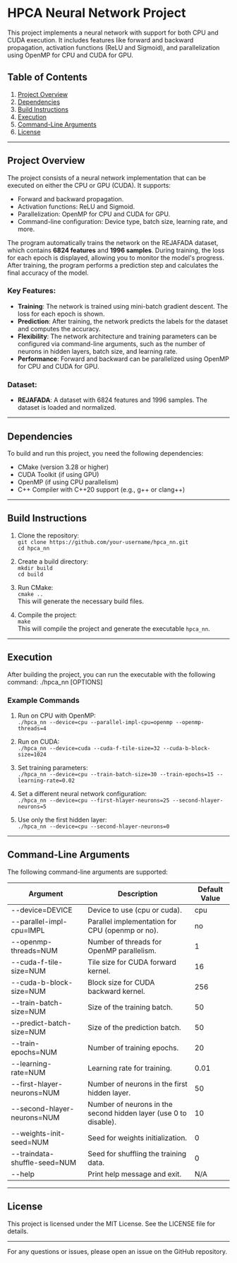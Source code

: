 # HPCA Neural Network Project

This project implements a neural network with support for both CPU and CUDA execution. It includes features like forward and backward propagation, activation functions (ReLU and Sigmoid), and parallelization using OpenMP for CPU and CUDA for GPU.

## Table of Contents
1. [Project Overview](#project-overview)
2. [Dependencies](#dependencies)
3. [Build Instructions](#build-instructions)
4. [Execution](#execution)
5. [Command-Line Arguments](#command-line-arguments)
7. [License](#license)

---
## Project Overview

The project consists of a neural network implementation that can be executed on either the CPU or GPU (CUDA). It supports:
- Forward and backward propagation.
- Activation functions: ReLU and Sigmoid.
- Parallelization: OpenMP for CPU and CUDA for GPU.
- Command-line configuration: Device type, batch size, learning rate, and more.

The program automatically trains the network on the REJAFADA dataset, which contains **6824 features** and **1996 samples**. During training, the loss for each epoch is displayed, allowing you to monitor the model's progress. After training, the program performs a prediction step and calculates the final accuracy of the model.

### Key Features:
- **Training**: The network is trained using mini-batch gradient descent. The loss for each epoch is shown.
- **Prediction**: After training, the network predicts the labels for the dataset and computes the accuracy.
- **Flexibility**: The network architecture and training parameters can be configured via command-line arguments, such as the number of neurons in hidden layers, batch size, and learning rate.
- **Performance**: Forward and backward can be parallelized using OpenMP for CPU and CUDA for GPU.

### Dataset:
- **REJAFADA**: A dataset with 6824 features and 1996 samples. The dataset is loaded and normalized.
---

## Dependencies

To build and run this project, you need the following dependencies:
- CMake (version 3.28 or higher)
- CUDA Toolkit (if using GPU)
- OpenMP (if using CPU parallelism)
- C++ Compiler with C++20 support (e.g., g++ or clang++)

---

## Build Instructions

1. Clone the repository:  
   `git clone https://github.com/your-username/hpca_nn.git`  
   `cd hpca_nn`

2. Create a build directory:  
   `mkdir build`  
   `cd build`

3. Run CMake:  
   `cmake ..`  
   This will generate the necessary build files.

4. Compile the project:  
   `make`  
   This will compile the project and generate the executable `hpca_nn`.

---

## Execution

After building the project, you can run the executable with the following command:
./hpca_nn [OPTIONS]

### Example Commands

1. Run on CPU with OpenMP:  
   `./hpca_nn --device=cpu --parallel-impl-cpu=openmp --openmp-threads=4`

2. Run on CUDA:  
   `./hpca_nn --device=cuda --cuda-f-tile-size=32 --cuda-b-block-size=1024`

3. Set training parameters:  
   `./hpca_nn --device=cpu --train-batch-size=30 --train-epochs=15 --learning-rate=0.02`

4. Set a different neural network configuration:  
   `./hpca_nn --device=cpu --first-hlayer-neurons=25 --second-hlayer-neurons=5`

5. Use only the first hidden layer:  
   `./hpca_nn --device=cpu --second-hlayer-neurons=0`

---

## Command-Line Arguments

The following command-line arguments are supported:

| Argument                        | Description                                                                 | Default Value |
|---------------------------------|-----------------------------------------------------------------------------|---------------|
| --device=DEVICE               | Device to use (cpu or cuda).                                            | cpu         |
| --parallel-impl-cpu=IMPL      | Parallel implementation for CPU (openmp or no).                        | no          |
| --openmp-threads=NUM          | Number of threads for OpenMP parallelism.                                   | 1           |
| --cuda-f-tile-size=NUM        | Tile size for CUDA forward kernel.                                          | 16          |
| --cuda-b-block-size=NUM       | Block size for CUDA backward kernel.                                        | 256         |
| --train-batch-size=NUM        | Size of the training batch.                                                 | 50          |
| --predict-batch-size=NUM      | Size of the prediction batch.                                               | 50          |
| --train-epochs=NUM            | Number of training epochs.                                                  | 20          |
| --learning-rate=NUM           | Learning rate for training.                                                 | 0.01        |
| --first-hlayer-neurons=NUM    | Number of neurons in the first hidden layer.                                | 50          |
| --second-hlayer-neurons=NUM   | Number of neurons in the second hidden layer (use 0 to disable).          | 10          |
| --weights-init-seed=NUM       | Seed for weights initialization.                                            | 0           |
| --traindata-shuffle-seed=NUM  | Seed for shuffling the training data.                                       | 0           |
| --help                        | Print help message and exit.                                                | N/A           |

---

## License

This project is licensed under the MIT License. See the LICENSE file for details.

---

For any questions or issues, please open an issue on the GitHub repository.
